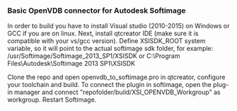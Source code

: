 ### Basic OpenVDB connector for Autodesk Softimage ###

In order to build you have to install Visual studio (2010-2015) on Windows or GCC if you are on linux. 
Next, install qtcreator IDE (make sure it is compatible with your vs/gcc version).
Define XSISDK_ROOT system variable, so it will point to the actual softimage sdk folder, for example: 
/usr/Softimage/Softimage_2013_SP1/XSISDK
or
C:\Program Files\Autodesk\Softimage 2013 SP1\XSISDK

Clone the repo and open openvdb_to_softimage.pro in qtcreator, configure your toolchain and build.
To connect the plugin in softimage, open the plug-in manager and connect "repofolder/build/XSI_OPENVDB_Workgroup" as workgroup.
Restart Softimage.